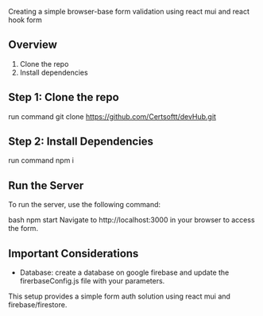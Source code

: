 Creating a simple browser-base form validation using react mui and react hook form

## Overview
1. Clone the repo
2. Install dependencies

## Step 1: Clone the repo
run command git clone https://github.com/Certsoftt/devHub.git


## Step 2: Install Dependencies
run command npm i

## Run the Server
To run the server, use the following command:

bash
npm start
Navigate to http://localhost:3000 in your browser to access the form.

## Important Considerations
- Database: create a database on google firebase and update the firerbaseConfig.js file with your parameters.


This setup provides a simple form auth solution using react mui and firebase/firestore.







